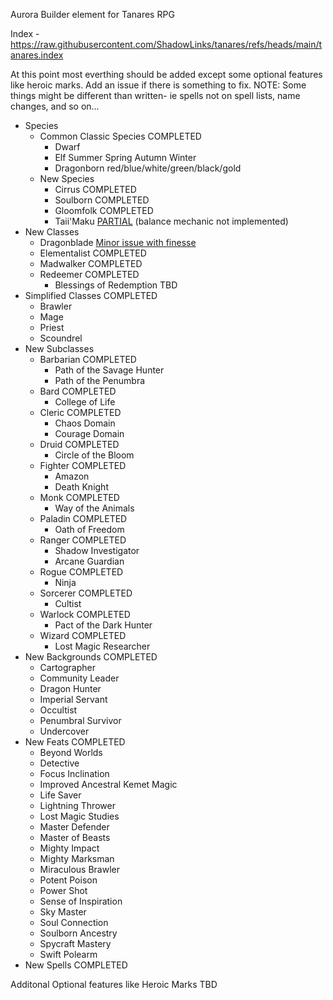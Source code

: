 Aurora Builder element for Tanares RPG

Index -  https://raw.githubusercontent.com/ShadowLinks/tanares/refs/heads/main/tanares.index

At this point most everthing should be added except some optional features like heroic marks. Add an issue if there is something to fix.
NOTE: Some things might be different than written- ie spells not on spell lists, name changes, and so on...

- Species
    - Common Classic Species COMPLETED
        - Dwarf
        - Elf Summer Spring Autumn Winter
        - Dragonborn red/blue/white/green/black/gold 
    - New Species
        - Cirrus COMPLETED
        - Soulborn COMPLETED
        - Gloomfolk COMPLETED
        - Taii'Maku [PARTIAL](https://github.com/ShadowLinks/tanares/issues/2) (balance mechanic not implemented)
- New Classes
    - Dragonblade [Minor issue with finesse](https://github.com/ShadowLinks/tanares/issues/5)
    - Elementalist COMPLETED
    - Madwalker COMPLETED
    - Redeemer COMPLETED
        - Blessings of Redemption TBD
- Simplified Classes COMPLETED
    - Brawler
    - Mage
    - Priest
    - Scoundrel
- New Subclasses
    - Barbarian COMPLETED
        - Path of the Savage Hunter
        - Path of the Penumbra
    - Bard COMPLETED
        - College of Life
    - Cleric COMPLETED
        - Chaos Domain
        - Courage Domain 
    - Druid COMPLETED
        - Circle of the Bloom
    - Fighter COMPLETED
        - Amazon
        - Death Knight
    - Monk COMPLETED
        - Way of the Animals
    - Paladin COMPLETED
        - Oath of Freedom
    - Ranger COMPLETED
        - Shadow Investigator
        - Arcane Guardian
    - Rogue COMPLETED
        - Ninja
    - Sorcerer COMPLETED
        - Cultist
    - Warlock COMPLETED
        - Pact of the Dark Hunter
    - Wizard COMPLETED
        - Lost Magic Researcher
- New Backgrounds COMPLETED
    - Cartographer
    - Community Leader
    - Dragon Hunter
    - Imperial Servant
    - Occultist
    - Penumbral Survivor
    - Undercover
- New Feats COMPLETED
    - Beyond Worlds
    - Detective
    - Focus Inclination
    - Improved Ancestral Kemet Magic
    - Life Saver
    - Lightning Thrower
    - Lost Magic Studies
    - Master Defender
    - Master of Beasts
    - Mighty Impact
    - Mighty Marksman
    - Miraculous Brawler
    - Potent Poison
    - Power Shot
    - Sense of Inspiration
    - Sky Master
    - Soul Connection
    - Soulborn Ancestry
    - Spycraft Mastery
    - Swift Polearm
- New Spells COMPLETED

Additonal Optional features like Heroic Marks TBD
